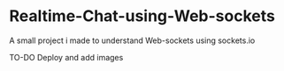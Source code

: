 # Realtime-Chat-using-Web-sockets
A small project i made to understand Web-sockets using sockets.io

TO-DO
Deploy and add images 
